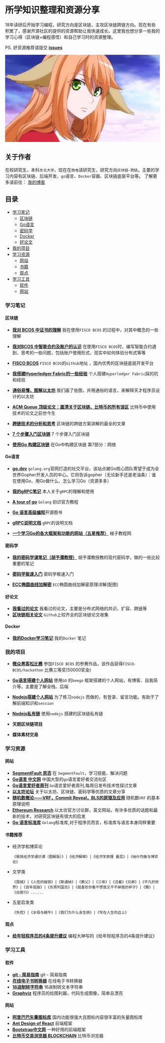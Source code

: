 # 所学知识整理和资源分享
18年读研后开始学习编程，研究方向是区块链，主攻区块链跨链方向。现在有些积累了，感谢开源社区的提供的资源帮助让我快速成长。这里我也想分享一些我的学习心得（区块链+编程感悟）和自己学习时的资源整理。

PS. 好资源推荐请提交 [**issues**](https://github.com/CcoWzh/MyLearning/issues)

![love](./img/honghong.jpg)

## 关于作者

在校研究生，本科`东北大学`，现在在`西电`读研究生，研究方向`区块链-跨链`。主要的学习内容有区块链、后端开发、`go`语言、`Docker`容器、区块链底层平台等。 了解更多请前往： [我的博客](http://148.70.76.34/)

## 目录

* [学习笔记](#学习笔记)
  * [区块链](#区块链)
  * [Go语言](#Go语言)
  * [密码学](#密码学)
  * [Docker](#Docker)
  * [好论文](#好论文)
* [我的项目](#我的项目)
* [学习资源](#学习资源)
  * [网站](#网站)
  * [书籍](#书籍推荐)
  * [观点](#观点)
* [学习工具](#学习工具)
  * [软件](#软件)
  * [网站](#网站)

### 学习笔记

#### 区块链

- [**我对 BCOS 中证书的理解**](./resources/FISCO-BCOS/节点入网和证书体系.md) 我在使用`FISCO BCOS` 的过程中，对其中概念的一些理解
- [**我对BCOS 中智能合约及账户的认识**](./resources/FISCO-BCOS/对FISCO-BCOS智能合约和账户的一些认识.md) 在使用`FISCO BCOS`时，编写智能合约遇到、思考的一些问题，包括账户使用形式、现实中如何体验分布式等等


- [**FISCO BCOS**]( https://github.com/FISCO-BCOS ) `FISCO BCOS`的`Github`地址 ，国内优秀的区块链底层开发平台
- [**我搭建Hyperledger Fabric的一些经验**](./resources/Hyperledger-Fabric) 个人搭建`Hyperledger Fabric`踩的坑和经验
- [**通俗易懂，图解以太坊**]( https://www.infoq.cn/article/how-does-ethereum-work-anyway ) 我们画了些图，并用通俗的语言，来解释天才程序员设计的以太坊
- [**ACM Queue 顶级论文：厘清关于区块链、比特币的所有误区**]( https://blog.csdn.net/tangxiaoyin/article/details/80131400 ) 比特币中使用技术的论文之前世今生
- [**跨链技术的分析和思考**](https://learnblockchain.cn/2019/03/23/blockchain_interoperability/) 区块链的跨链方案讲解的最全的文章
- [**7 个步骤入门区块链**](https://ethfans.org/posts/blockchain-for-beginners-what-is-blockchain-just-7-step ) 7 个步骤入门区块链
- [**使用Go 构建区块链**](https://blog.csdn.net/yinghe_one/article/details/87951146) 在Go中构建区块链 第7部分：网络

#### Go语言

- [**go.dev**](https://go.dev/ ) `golang.org`官网打造的社交平台，该站点被Go核心团队寄望于成为全世界Gopher开发人员的中心。它将告诉gopher（无论新手还是老油条）：谁在使用Go、用Go做什么、怎么学习Go（资源多多）

- [**我的gRPC笔记**](./resources/Go-Learner/gRPC) 本人关于`gRPC`的理解和使用


- [**A tour of go**](https://tour.go-zh.org/welcome/1) `Golang` 初识官方教程 
- [**Go 语言高级编程**](https://chai2010.cn/advanced-go-programming-book)开源图书
- [**gRPC说明文档**]( https://grpc.io/docs/tutorials/basic/go/ ) `gRPC`的说明文档
- [**一个学习Go的各大框架和功能的网站（五星推荐）**]( https://www.tizi365.com/archives/406.html ) 梯子教程网

#### 密码学

- [**我的密码学课笔记（胡予濮教授）**](./resources/ModernCryptography) 胡予濮教授教的现代密码学，做的一些比较重要的笔记


- [**密码学极速入门**](https://ethfans.org/posts/a-crash-course-in-everything-cryptographic ) 密码学极速入门
- [**ECC椭圆曲线加解密**](https://blog.csdn.net/sitebus/article/details/82835492) `ECC`椭圆曲线加解密原理详解(配图)

#### 好论文

- [**我看过的论文**](./resources/Paper) 我看过的论文，主要是分布式网络的共识、扩容、跨链等
- [**区块链相关论文**](https://github.com/decrypto-org/blockchain-papers) `Github`上较齐全的区块链论文收集 

#### Docker

- [**我的Docker学习笔记**](./resources/Docker-Learner) 我的`Docker` 笔记

### 我的项目

- [**微众黑客松比赛**](https://github.com/CcoWzh/hackathon) 参加`FISCO BCOS` 的参赛作品，该作品获得`FISCO-BCOS/hackathon` 比赛三等奖(50000奖金)


- [**Go语言搭建个人网站**](https://github.com/CcoWzh/Go_PersonalWeb) 使用`GO` 的`beego` 框架搭建的个人网站，有博客、自我简介等，主要是了解全栈、后端
- [**Nodejs搭建个人网站**](https://github.com/CcoWzh/Node.js_PersonalWeb)  为了练习`nodejs` 而做的，有登录、留言功能。有助于了解前端知识和`session`
- [**Nodejs私有链**](https://github.com/CcoWzh/NodeJs_BlockChain) 使用`nodejs` 搭建的区块链私有链
- **天朗区块链项目**
- **媒体素材交易**

### 学习资源

#### 网站

- [**SegmentFault 思否**](https://segmentfault.com/) 在 `SegmentFault`，学习技能、解决问题
- [**Go语言 中文网**](https://studygolang.com/) 中国大型的`go`语言爱好者交流社区
- [**Go语言爱好者周刊**](https://github.com/polaris1119/golangweekly) `Go`语言爱好者周刊,每周日发布技术性探讨文章
- [**以太坊论坛**](https://ethfans.org/) 关于以太坊、区块链、密码学等优质的文章分享
- [**随机数概论——VRF，Commit Reveal，BLS的原理及应用**](https://blog.csdn.net/qq_34062105/article/details/86016067 ) 随机数`VRF` 的基本原理说明
- [**Ethereum Research**](https://ethresear.ch/) 以太坊官方讨论群，英文网站，有许多优质的话题和最新的技术，对研究区块链有很大的启发
- [**Go 语言标准库**](https://studygolang.com/pkgdoc )  `Golang`标准库,对于程序员而言，标准库与语言本身同样重要  
#### 书籍推荐

- 经济学和博弈论

  ```
  《极简经济学通识课（图解版）》|《经济解释》|《经济学原理 曼昆》|《纳什均衡与博弈论》
  ```

- 文学类 

  ```
  《围城》|《人性的枷锁》|《斯通纳》|《教父》|《三体》|《活着》《兄弟》|《平凡的世界》|《百年孤独》|《东周列国志》|《就喜欢你看不惯我又干不掉我的样子》|《飘》|《白夜行》......
  ```

- 五星启发类

  ```
  《失控》|《水母与蜗牛》|《我们为什么会生病》|《写在人生的边上》
  ```

#### 观点

- [**给年轻程序员的4条提升建议**](https://blog.csdn.net/qq_42606051/article/details/80997253) 编程大神写的《给年轻程序员的4条提升建议》

### 学习工具

#### 软件

- [**git - 简易指南**](https://www.bootcss.com/p/git-guide/ ) git - 简易指南
- [**在线电子书转换器**](http://cn.epubee.com/) 在线电子书转换器
- [**16进制转字符串**](https://www.bejson.com/convert/ox2str/) 16进制转文本字符串
- [**Graphviz**](http://www.graphviz.org/) 程序员的绘图利器，代码生成图像，简单且漂亮

#### 网站

- [**阿里巴巴矢量图标库**](https://www.iconfont.cn/) 国内功能很强大且图标内容很丰富的矢量图标库
- [**Ant Design of React**](https://ant.design/components/input-cn/) 前端框架
- [**Bootstrap中文网**](https://www.bootcss.com/) 一种好用的前端框架
- [**比特币交易浏览器 BLOCKCHAIN**](https://www.blockchain.com/zh/btc/tx/fe6c48bbfdc025670f4db0340650ba5a50f9307b091d9aaa19aa44291961c69f?show_adv=true ) 比特币浏览器

  

